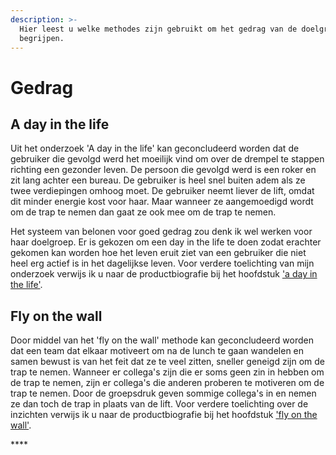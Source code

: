```yaml
---
description: >-
  Hier leest u welke methodes zijn gebruikt om het gedrag van de doelgroep te
  begrijpen.
---
```


# Gedrag

## **A day in the life**

Uit het onderzoek 'A day in the life' kan geconcludeerd worden dat de gebruiker die gevolgd werd het moeilijk vind om over de drempel te stappen richting een gezonder leven. De persoon die gevolgd werd is een roker en zit lang achter een bureau. De gebruiker is heel snel buiten adem als ze twee verdiepingen omhoog moet. De gebruiker neemt liever de lift, omdat dit minder energie kost voor haar. Maar wanneer ze aangemoedigd wordt om de trap te nemen dan gaat ze ook mee om de trap te nemen. 

Het systeem van belonen voor goed gedrag zou denk ik wel werken voor haar doelgroep. Er is gekozen om een day in the life te doen zodat erachter gekomen kan worden hoe het leven eruit ziet van een gebruiker die niet heel erg actief is in het dagelijkse leven. Voor verdere toelichting van mijn onderzoek verwijs ik u naar de productbiografie bij het hoofdstuk ['a day in the life'](https://s-sontoidjojo.gitbook.io/productbiografie/designbrief/gedrag-onderzoek/a-day-in-the-life).

## Fly on the wall

Door middel van het 'fly on the wall' methode kan geconcludeerd worden dat een team dat elkaar motiveert om na de lunch te gaan wandelen en samen bewust is van het feit dat ze te veel zitten, sneller geneigd zijn om de trap te nemen. Wanneer er collega's zijn die er soms geen zin in hebben om de trap te nemen, zijn er collega's die anderen proberen te motiveren om de trap te nemen. Door de groepsdruk geven sommige collega's in en nemen ze dan toch de trap in plaats van de lift. Voor verdere toelichting over de inzichten verwijs ik u naar de productbiografie bij het hoofdstuk ['fly on the wall'](https://s-sontoidjojo.gitbook.io/productbiografie/designbrief/gedrag-onderzoek/fly-on-the-wall).

\*\*\*\*

